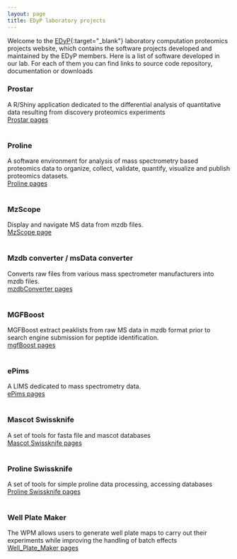 ```yaml
---
layout: page
title: EDyP laboratory projects
---
```


Welcome to the [EDyP](https://edyp.fr){:target="_blank"} laboratory computation proteomics projects website, which contains the software projects
developed and maintained by the EDyP members. Here is a list of software developed in our lab. For each of them you can find links to source code repository, documentation or downloads 

### Prostar
 
A R/Shiny application dedicated to the differential analysis of quantitative data resulting from discovery proteomics experiments  
<a href="pages/prostar" ><i class="fa fa-arrow-circle-right"></i></a> [Prostar pages](pages/prostar)
<br><br>

### Proline

A software environment for analysis of mass spectrometry based proteomics data to organize, collect,  validate, quantify, visualize and publish proteomics datasets.  
<a href="pages/proline" ><i class="fa fa-arrow-circle-right"></i></a> [Proline pages](pages/proline)
<br><br>

### MzScope

Display and navigate MS data from mzdb files.  
<a href="pages/mzScope" ><i class="fa fa-arrow-circle-right"></i></a> [MzScope page](pages/mzScope)
<br><br>

### Mzdb converter / msData converter

Converts raw files from various mass spectrometer manufacturers into mzdb files.  
<a href="pages/mzdbConverter" ><i class="fa fa-arrow-circle-right"></i></a> [mzdbConverter pages](pages/mzdbConverter)
<br><br>

### MGFBoost

MGFBoost extract peaklists from raw MS data in mzdb format prior to search engine submission for peptide identification.  
<a href="pages/mgfBoost" ><i class="fa fa-arrow-circle-right"></i></a> [mgfBoost pages](pages/mgfBoost)
<br><br>

### ePims  

A LIMS dedicated to mass spectrometry data.  
<a href="pages/ePims" ><i class="fa fa-arrow-circle-right"></i></a> [ePims pages](pages/ePims)
<br><br>
  
### Mascot Swissknife

A set of tools for fasta file and mascot databases  
<a href="pages/mascotSwissknife" ><i class="fa fa-arrow-circle-right"></i></a> [Mascot Swissknife pages](pages/mascotSwissknife)
<br><br>

### Proline Swissknife 

A set of tools for simple proline data processing, accessing databases  
<a href="pages/prolineSwissknife" ><i class="fa fa-arrow-circle-right"></i></a> [Proline Swissknife pages](pages/prolineSwissknife)
<br><br>

### Well Plate Maker

The WPM allows users to generate well plate maps to carry out their experiments while improving the handling of batch effects  
<a href="pages/wellPlateMaker" ><i class="fa fa-arrow-circle-right"></i></a> [Well_Plate_Maker pages](pages/wellPlateMaker)
<br><br>
